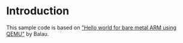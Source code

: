# Introduction

This sample code is based on ["Hello world for bare metal ARM using QEMU"][1] by Balau.

[1]: https://balau82.wordpress.com/2010/02/28/hello-world-for-bare-metal-arm-using-qemu/
